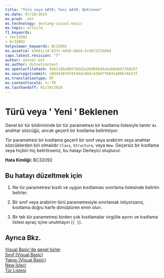 ```yaml
---
title: "Türü veya &#39; Yeni &#39; Beklenen"
ms.date: 07/20/2015
ms.prod: .net
ms.technology: devlang-visual-basic
ms.topic: article
f1_keywords:
- vbc32092
- bc32092
helpviewer_keywords: BC32092
ms.assetid: b3041c1d-837c-4d58-bbb4-5c46f227b66d
caps.latest.revision: "7"
author: dotnet-bot
ms.author: dotnetcontent
ms.openlocfilehash: 9ab11dba9b57bbd2a20db56d4ebab9a0d7768197
ms.sourcegitcommit: c0dd436f6f8f44dc80dc43b07f6841a00b74b23f
ms.translationtype: MT
ms.contentlocale: tr-TR
ms.lasthandoff: 01/19/2018
---
```

# <a name="type-or-39new39-expected"></a>Türü veya &#39; Yeni &#39; Beklenen
Genel bir tür bildiriminde bir tür parametresi bir kısıtlama listesiyle tanıtır `As` anahtar sözcüğü, ancak geçerli bir kısıtlama belirtmiyor.  
  
 Tür parametresi bir kısıtlama geçerli bir sınıf veya arabirim veya anahtar sözcüklerden biri olmalıdır `Class`, `Structure`, veya `New`. Geçersiz bir kısıtlama veya hiçbiri hiç belirtirseniz, bu hatayı Derleyici oluşturur.  
  
 **Hata Kimliği:** BC32092  
  
## <a name="to-correct-this-error"></a>Bu hatayı düzeltmek için  
  
1.  Ne tür parametresi kısıtlı ve uygun kısıtlaması sınırlama listesinde belirtin belirler.  
  
2.  Bir sınıf veya arabirim türü parametresiyle sınırlamak istiyorsanız, kısıtlama doğru harfe dönüştüren emin olun.  
  
3.  Bir tek tür parametresi birden çok kısıtlamalar virgülle ayırın ve kısıtlama listesi ayraç içine unutmayın (`{ }`).  
  
## <a name="see-also"></a>Ayrıca Bkz.  
 [Visual Basic'de genel türler](../../visual-basic/programming-guide/language-features/data-types/generic-types.md)  
 [Sınıf (Visual Basic)](http://msdn.microsoft.com/library/0777c6e6-46bc-451b-ad70-57b49d4ef4f7)  
 [Yapısı (Visual Basic)](http://msdn.microsoft.com/library/263ce115-ac36-4c05-8cb7-0e0eead5c6d0)  
 [New İşleci](../../visual-basic/language-reference/operators/new-operator.md)  
 [Tür Listesi](../../visual-basic/language-reference/statements/type-list.md)
